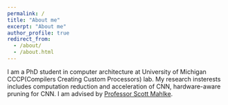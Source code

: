 ```yaml
---
permalink: /
title: "About me"
excerpt: "About me"
author_profile: true
redirect_from: 
  - /about/
  - /about.html
---
```

I am a PhD student in computer architecture at University of Michigan CCCP(Compilers Creating Custom Processors) lab. My research insterests includes computation reduction and acceleration of CNN, hardware-aware pruning for CNN. I am advised by [Professor Scott Mahlke](https://web.eecs.umich.edu/~mahlke/).

<!---
<script>
var sites =[
  'https://carolzxyzxy.github.io/',
  'https://sannndy0000.github.io/',
  'https://yifanguan.github.io/',
  'https://web.eecs.umich.edu/~chshibo/',
]
function randomSite() {
  var i = parseInt(Math.random() * sites.length);
  window.location.href = sites[i];
}
</script>
<p style="font-size: 0.75rem;">PS: I have many genius friends and this < a href="#" onclick="randomSite()"><span style='color:#00aa00'><b>LINK</b></span></ a> will redirect you to one of them.</p >
-->